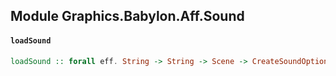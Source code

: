 ## Module Graphics.Babylon.Aff.Sound

#### `loadSound`

``` purescript
loadSound :: forall eff. String -> String -> Scene -> CreateSoundOptions -> Aff ("babylon" :: BABYLON | eff) Sound
```


